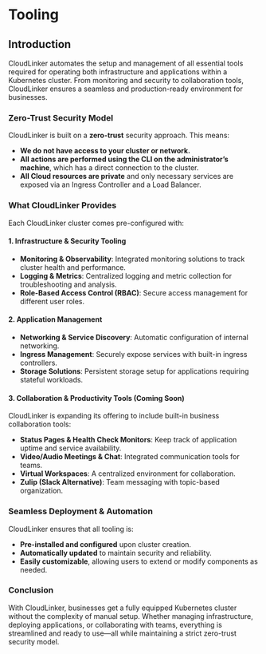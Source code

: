 # Tooling

## Introduction

CloudLinker automates the setup and management of all essential tools required for operating both infrastructure and applications within a Kubernetes cluster. From monitoring and security to collaboration tools, CloudLinker ensures a seamless and production-ready environment for businesses.

### Zero-Trust Security Model

CloudLinker is built on a **zero-trust** security approach. This means:

* **We do not have access to your cluster or network.**
* **All actions are performed using the CLI on the administrator’s machine**, which has a direct connection to the cluster.
* **All Cloud resources are private** and only necessary services are exposed via an Ingress Controller and a Load Balancer.

### What CloudLinker Provides

Each CloudLinker cluster comes pre-configured with:

#### **1. Infrastructure & Security Tooling**

* **Monitoring & Observability**: Integrated monitoring solutions to track cluster health and performance.
* **Logging & Metrics**: Centralized logging and metric collection for troubleshooting and analysis.
* **Role-Based Access Control (RBAC)**: Secure access management for different user roles.

#### **2. Application Management**

* **Networking & Service Discovery**: Automatic configuration of internal networking.
* **Ingress Management**: Securely expose services with built-in ingress controllers.
* **Storage Solutions**: Persistent storage setup for applications requiring stateful workloads.

#### **3. Collaboration & Productivity Tools (Coming Soon)**

CloudLinker is expanding its offering to include built-in business collaboration tools:

* **Status Pages & Health Check Monitors**: Keep track of application uptime and service availability.
* **Video/Audio Meetings & Chat**: Integrated communication tools for teams.
* **Virtual Workspaces**: A centralized environment for collaboration.
* **Zulip (Slack Alternative)**: Team messaging with topic-based organization.

### Seamless Deployment & Automation

CloudLinker ensures that all tooling is:

* **Pre-installed and configured** upon cluster creation.
* **Automatically updated** to maintain security and reliability.
* **Easily customizable**, allowing users to extend or modify components as needed.

### Conclusion

With CloudLinker, businesses get a fully equipped Kubernetes cluster without the complexity of manual setup. Whether managing infrastructure, deploying applications, or collaborating with teams, everything is streamlined and ready to use—all while maintaining a strict zero-trust security model.
